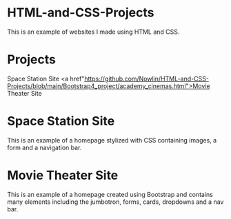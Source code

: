 # HTML-and-CSS-Projects
This is an example of websites I made using HTML and CSS.
# Projects
Space Station Site
<a href"https://github.com/Nowlin/HTML-and-CSS-Projects/blob/main/Bootstrap4_project/academy_cinemas.html">Movie Theater Site</a>
# Space Station Site
This is an example of a homepage stylized with CSS containing images, a form and a navigation bar.
# Movie Theater Site
This is an example of a homepage created using Bootstrap and contains many elements including the jumbotron, forms, cards, dropdowns and a nav bar.

